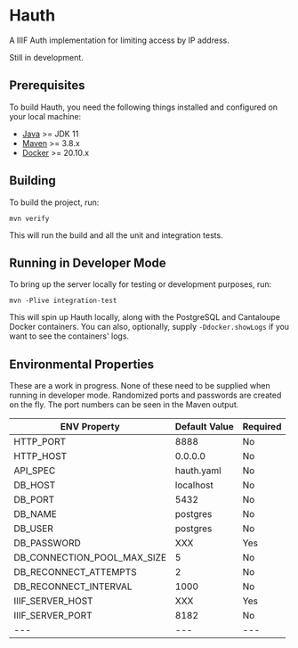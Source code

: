 # Hauth

A IIIF Auth implementation for limiting access by IP address.

Still in development.

## Prerequisites

To build Hauth, you need the following things installed and configured on your local machine:

* [Java](https://adoptopenjdk.net/) &gt;= JDK 11
* [Maven](https://maven.apache.org/download.cgi) &gt;= 3.8.x
* [Docker](https://www.docker.com/products/container-runtime) &gt;= 20.10.x

## Building

To build the project, run:

    mvn verify

This will run the build and all the unit and integration tests.

## Running in Developer Mode

To bring up the server locally for testing or development purposes, run:

    mvn -Plive integration-test

This will spin up Hauth locally, along with the PostgreSQL and Cantaloupe Docker containers. You can also, optionally, supply `-Ddocker.showLogs` if you want to see the containers' logs.

## Environmental Properties

These are a work in progress. None of these need to be supplied when running in developer mode. Randomized ports and passwords are created on the fly. The port numbers can be seen in the Maven output.

| ENV Property | Default Value | Required |
--- | --- | ---
| HTTP_PORT | 8888 | No |
| HTTP_HOST | 0.0.0.0 | No |
| API_SPEC | hauth.yaml | No |
| DB_HOST | localhost | No |
| DB_PORT | 5432 | No |
| DB_NAME | postgres | No |
| DB_USER | postgres | No |
| DB_PASSWORD | XXX | Yes |
| DB_CONNECTION_POOL_MAX_SIZE | 5 | No |
| DB_RECONNECT_ATTEMPTS | 2 | No |
| DB_RECONNECT_INTERVAL | 1000 | No |
| IIIF_SERVER_HOST | XXX | Yes |
| IIIF_SERVER_PORT | 8182 | No |
--- | --- | ---
